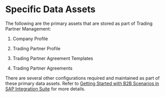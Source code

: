 <!-- loio16077ced3bb7414db563e2e97b9d07a4 -->

# Specific Data Assets

The following are the primary assets that are stored as part of Trading Partner Management:

1.  Company Profile

2.  Trading Partner Profile
3.  Trading Partner Agreement Templates
4.  Trading Partner Agreements

There are several other configurations required and maintained as part of these primary data assets. Refer to [Getting Started with B2B Scenarios in SAP Integration Suite](../50-Development/getting-started-with-b2b-scenarios-in-sap-integration-suite-ba066bb.md) for more details.

